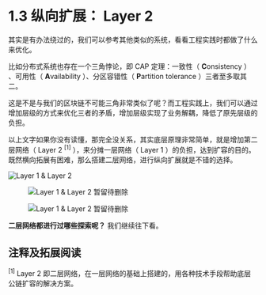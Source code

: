 # 1.3 纵向扩展： Layer 2

其实是有办法绕过的，我们可以参考其他类似的系统，看看工程实践时都做了什么来优化。

比如分布式系统也存在一个三角悖论，即 CAP 定理：一致性（ **C**onsistency ） 、可用性（ **A**vailability ）、分区容错性（ **P**artition tolerance ）三者至多取其二。

这是不是与我们的区块链不可能三角非常类似了呢？而工程实践上，我们可以通过增加层级的方式来优化三者的矛盾，增加层级实现了业务解耦，降低了原先层级的负担。

以上文字如果你没有读懂，那完全没关系，其实底层原理非常简单，就是增加第二层网络（ Layer 2 <sup>[1]</sup> ），来分摊一层网络（ Layer 1 ）的负担，达到扩容的目的。既然横向拓展有困难，那么搭建二层网络，进行纵向扩展就是不错的选择。

![Layer 1 & Layer 2](/assets/1.3.1.gif)  

<figure><img src="https://bafybeib366dcotmsro6knnz5kpsac4cyu6u7f6ifa2kyfiwbygy72yeq2i.ipfs.cf-ipfs.com/" alt="Layer 1 & Layer 2 暂留待删除"/><figcaption></figcaption></figure>

<figure><img src="https://raw.gitmirror.com/Zbirk/blog/main/pics/myfirstlayer2/1.3.1.gif" alt="Layer 1 & Layer 2 暂留待删除"/><figcaption></figcaption></figure>

**二层网络都进行过哪些探索呢？** 我们继续往下看。

## 注释及拓展阅读

<sup>[1]</sup> Layer 2 即二层网络，在一层网络的基础上搭建的，用各种技术手段帮助底层公链扩容的解决方案。
